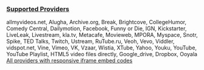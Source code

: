 
### [Supported Providers](https://nextgenthemes.com/plugins/arve-pro/#support-table) ###

allmyvideos.net, Alugha, Archive.org, Break, Brightcove, CollegeHumor, Comedy Central, Dailymotion, Facebook, Funny or Die, IGN, Kickstarter, LiveLeak, Livestream, kla.tv, Metacafe, Movieweb, MPORA, Myspace, Snotr, Spike, TED Talks, Twitch, Ustream, RuTube.ru, Veoh, Vevo, Viddler, vidspot.net, Vine, Vimeo, VK, Vzaar, Wistia, XTube, Yahoo, Youku, YouTube, YouTube Playlist, HTML5 video files directly, Google_drive, Dropbox, Ooyala
[All providers with responsive iframe embed codes](https://nextgenthemes.com/plugins/arve/documentation/#general-iframe-embedding)

